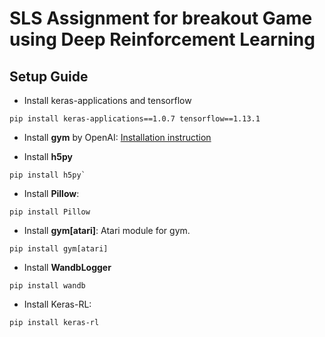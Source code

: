 # SLS Assignment for breakout Game using Deep Reinforcement Learning

## Setup Guide

- Install keras-applications and tensorflow
```
pip install keras-applications==1.0.7 tensorflow==1.13.1
```

- Install **gym** by OpenAI: [Installation instruction](https://github.com/openai/gym#installation)

- Install **h5py**
```
pip install h5py`
```

- Install **Pillow**: 
```
pip install Pillow
```

- Install **gym[atari]**: Atari module for gym. 
```
pip install gym[atari]
```

- Install **WandbLogger**
```
pip install wandb
```

- Install Keras-RL:

```
pip install keras-rl
``` 

